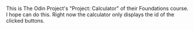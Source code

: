 This is The Odin Project's "Project: Calculator" of their Foundations course. I hope can do this. Right now the calculator only displays the id of the clicked buttons. 